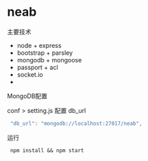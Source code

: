 # neab
主要技术

* node + express
* bootstrap + parsley
* mongodb + mongoose
* passport + acl
* socket.io
* 
MongoDB配置

conf > setting.js 配置 db_url
```javascript
 "db_url": "mongodb://localhost:27017/neab",
```

运行
```shell
 npm install && npm start
```

